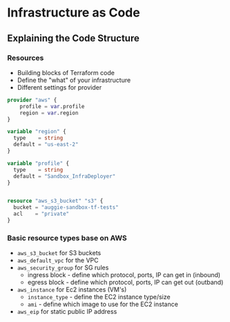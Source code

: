 # Infrastructure as Code

## Explaining the Code Structure

### Resources

* Building blocks of Terraform code
* Define the "what" of your infrastructure
* Different settings for provider

```terraform
provider "aws" {
    profile = var.profile
    region = var.region
}

variable "region" {
  type    = string
  default = "us-east-2"
}

variable "profile" {
  type    = string
  default = "Sandbox_InfraDeployer"
}


resource "aws_s3_bucket" "s3" {
  bucket = "auggie-sandbox-tf-tests"
  acl    = "private"
}
```

### Basic resource types base on AWS

* `aws_s3_bucket` for S3 buckets
* `aws_default_vpc` for the VPC
* `aws_security_group` for SG rules
  * ingress block - define which protocol, ports, IP can get in (inbound)
  * egress block - define which protocol, ports, IP can get out (outband)
* `aws_instance` for Ec2 instances (VM's)
  * `instance_type` - define the EC2 instance type/size
  * `ami` - define which image to use for the EC2 instance
* `aws_eip` for static public IP address

### 
